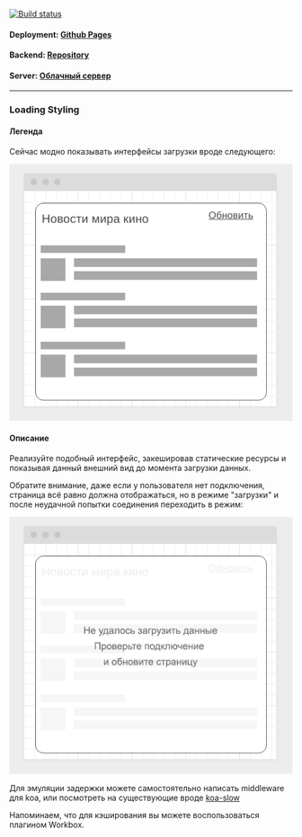 [![Build status](https://ci.appveyor.com/api/projects/status/26m6aafgf8tbq8cs/branch/master?svg=true)](https://ci.appveyor.com/project/Sergius92739/ahj-12-1-workers-loading-styling-frontend/branch/master)

#### Deployment: <a href="https://sergius92739.github.io/ahj-12.1-workers_loading_styling_frontend/">Github Pages</a>
#### Backend: <a href="https://github.com/Sergius92739/ahj-12.1-workers_loading_styling_backend">Repository</a>
#### Server: <a href="https://ahj-12-1.sergem.xyz/">Облачный сервер</a>

---

### Loading Styling

#### Легенда

Сейчас модно показывать интерфейсы загрузки вроде следующего:

![](./pic/loading.png)

#### Описание

Реализуйте подобный интерфейс, закешировав статические ресурсы и показывая данный внешний вид до момента загрузки данных.

Обратите внимание, даже если у пользователя нет подключения, страница всё равно должна отображаться, но в режиме "загрузки" и после неудачной попытки соединения переходить в режим:

![](./pic/loading-2.png)

Для эмуляции задержки можете самостоятельно написать middleware для koa, или посмотреть на существующие вроде [koa-slow](https://github.com/bahmutov/koa-slow)

Напоминаем, что для кэширования вы можете воспользоваться плагином Workbox.
